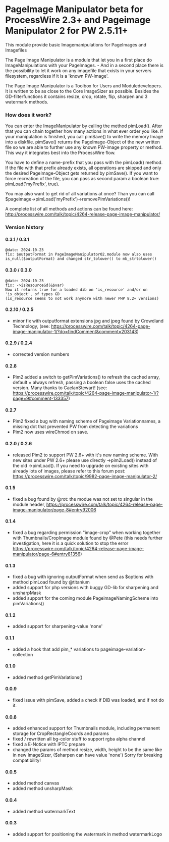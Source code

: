 # PageImage Manipulator beta for ProcessWire 2.3+ and Pageimage Manipulator 2 for PW 2.5.11+

This module provide basic Imagemanipulations for PageImages and Imagefiles


The Page Image Manipulator is a module that let you in a first place do ImageManipulations with your PageImages. - And in a second place there is the possibility to let it work on any imagefile that exists in your servers filesystem, regardless if it is a 'known PW-image'.

The Page Image Manipulator is a Toolbox for Users and Moduledevelopers. It is written to be as close to the Core ImageSizer as possible. Besides the GD-filterfunctions it contains resize, crop, rotate, flip, sharpen and 3 watermark methods.



### How does it work?

You can enter the ImageManipulator by calling the method pimLoad(). After that you can chain together how many actions in what ever order you like. If your manipulation is finished, you call pimSave() to write the memory Image into a diskfile. pimSave() returns the PageImage-Object of the new written file so we are able to further use any known PW-image property or method. This way it integrates best into the ProcessWire flow.

You have to define a name-prefix that you pass with the pimLoad() method. If the file with that prefix already exists, all operations are skipped and only the desired PageImage-Object gets returned by pimSave(). If you want to force recreation of the file, you can pass as second param a boolean true: pimLoad('myPrefix', true).

You may also want to get rid of all variations at once? Than you can call $pageimage->pimLoad('myPrefix')->removePimVariations()!

A complete list of all methods and actions can be found here: http://processwire.com/talk/topic/4264-release-page-image-manipulator/



### Version history


#### 0.3.1 / 0.3.1
    @date: 2024-10-23
    fix: $outputFormat in PageImageManipulator02.module now also uses is_null($outputFormat) and changed str_tolower() to mb_strtolower()


#### 0.3.0 / 0.3.0
    @date: 2024-10-23
    fix: ->isResourceGd(&$var)
    Now it returns true for a loaded dib on 'is_resource' and/or on 'is_object', of types GD
    (is_resource seems to not work anymore with newer PHP 8.2+ versions)


#### 0.2.10 / 0.2.5

+ minor fix with outputformat extensions jpg and jpeg
   found by Crowdland Technology, (see: https://processwire.com/talk/topic/4264-page-image-manipulator-1/?do=findComment&comment=203143)


#### 0.2.9 / 0.2.4

+ corrected version numbers


#### 0.2.8

+ Pim2 added a switch to getPimVariations() to refresh the cached array, default = always refresh, passing a boolean false uses the cached version.
   Many thanks to CaelanStewart! (see: https://processwire.com/talk/topic/4264-page-image-manipulator-1/?page=9#comment-133357)


#### 0.2.7

+ Pim2 fixed a bug with naming scheme of Pageimage Variationnames, a missing dot that prevented PW from detecting the variations
+ Pim2 now uses wireChmod on save.


#### 0.2.0 / 0.2.6

+ released Pim2 to support PW 2.6+ with it's new naming scheme. With new sites under PW 2.6+ please
   use directly ->pim2Load() instead of the old ->pimLoad(). If you need to upgrade on existing sites
   with already lots of images, please refer to this forum post:
   https://processwire.com/talk/topic/9982-page-image-manipulator-2/


#### 0.1.5

+ fixed a bug found by @rot: the modue was not set to singular in the module header,
   https://processwire.com/talk/topic/4264-release-page-image-manipulator/page-8#entry92006

#### 0.1.4

+ fixed a bug regarding permission "image-crop" when working together with Thumbnails/CropImage module found by @Pete
  (this needs further investigation, here it is a quick solution to stop the error
   https://processwire.com/talk/topic/4264-release-page-image-manipulator/page-6#entry81356)

#### 0.1.3

+ fixed a bug with ignoring outputFormat when send as $options with method pimLoad found by @titanium
+ added support for php versions with buggy GD-lib for sharpening and unsharpMask
+ added support for the coming module PageimageNamingScheme into pimVariations()

#### 0.1.2

+ added support for sharpening-value 'none'

#### 0.1.1

+ added a hook that add pim_* variations to pageimage-variation-collection

#### 0.1.0

+ added method getPimVariations()

#### 0.0.9

+ fixed issue with pimSave, added a check if DIB was loaded, and if not do it.

#### 0.0.8

+ added enhanced support for Thumbnails module, including permanent storage for CropRectangleCoords and params
+ fixed / rewritten all bg-color stuff to support rgba alpha channel
+ fixed a E-Notice with IPTC prepare
+ changed the params of method resize, width, height to be the same like in new ImageSizer, ($sharpen can have value 'none') Sorry for breaking compatibility!

#### 0.0.5

+ added method canvas
+ added method unsharpMask

#### 0.0.4

+ added method watermarkText

#### 0.0.3

+ added support for positioning the watermark in method watermarkLogo
